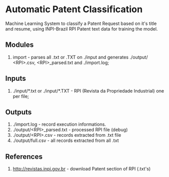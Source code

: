# Automatic Patent Classification
Machine Learning System to classify a Patent Request based on it's title and 
resume, using INPI-Brazil RPI Patent text data for training the model.

## Modules
1. import  - parses all .txt or .TXT on ./input and generates ./output/
\<RPI>.csv, \<RPI>_parsed.txt and ./import.log;

## Inputs
1. ./input/\*.txt or ./input/\*.TXT - RPI (Revista da Propriedade 
Industrial) one per file;

## Outputs
1. ./import.log - record execution informations.
2. ./output/\<RPI>_parsed.txt - processed RPI file (debug)
3. ./output/\<RPI>.csv - records extracted from <RPI>.txt file
4. ./output/full.csv - all records extracted from all <RPI>.txt

## References
1. http://revistas.inpi.gov.br - download Patent section of RPI (.txt's) 
 
